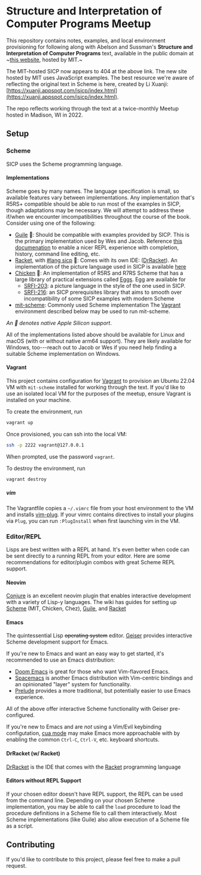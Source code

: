 # Structure and Interpretation of Computer Programs Meetup

This repository contains notes, examples, and local environment provisioning for following along with Abelson and Sussman's __Structure and Interpretation of Computer Programs__ text, available in the public domain at ~[this website](https://mitpress.mit.edu/sites/default/files/sicp/index.html), hosted by MIT.~  

The MIT-hosted SICP now appears to 404 at the above link.  The new site hosted by MIT uses JavaScript examples.  The best resource we're aware of reflecting the original text in Scheme is here, created by Li Xuanji: [https://xuanji.appspot.com/isicp/index.html](https://xuanji.appspot.com/isicp/index.html).

The repo reflects working through the text at a twice-monthly Meetup hosted in Madison, WI in 2022.

## Setup

### Scheme
SICP uses the Scheme programming language.

#### Implementations
Scheme goes by many names. The language specification is small, so available features vary between implementations. Any implementation that's R5RS+ compatible should be able to run most of the examples in SICP, though adaptations may be necessary. We will attempt to address these if/when we encounter imcompatibilities throughout the course of the book. Consider using one of the following:

- [Guile](https://www.gnu.org/software/guile/) 🍎: Should be compatible with examples provided by SICP. This is the primary implementation used by Wes and Jacob. Reference [this documenation](https://www.gnu.org/software/guile/manual/html_node/Loading-Readline-Support.html) to enable a nicer REPL experience with completion, history, command line editing, etc.
- [Racket](https://racket-lang.org/), with [#lang sicp](https://docs.racket-lang.org/sicp-manual/index.html) 🍎: Comes with its own IDE: ([DrRacket](https://docs.racket-lang.org/drracket/index.html)). An implementation of the picture language used in SICP is available [here](https://docs.racket-lang.org/sicp-manual/SICP_Picture_Language.html)
- [Chicken](https://call-cc.org/) 🍎: An implementation of R5RS and R7RS Scheme that has a large library of practical extensions called [Eggs](http://eggs.call-cc.org/5/). Egg are available for
  - [SRFI-203](https://srfi.schemers.org/srfi-203/srfi-203.html): a picture language in the style of the one used in SICP.
  - [SRFI-216](https://srfi.schemers.org/srfi-216/srfi-216.html): an SICP prerequisites library that aims to smooth over incompatibility of some SICP examples with modern Scheme
- [mit-scheme](https://www.gnu.org/software/mit-scheme/): Commonly used Scheme implementation
  The [Vagrant](#Vagrant) environment described below may be used to run mit-scheme.

_An 🍎 denotes native Apple Silicon support_.

All of the implementations listed above should be available for Linux and macOS (with or without native arm64 support). They are likely available for Windows, too---reach out to Jacob or Wes if you need help finding a suitable Scheme implementation on Windows.

#### Vagrant

This project contains configuration for [Vagrant](https://vagrantup.com) to provision an Ubuntu 22.04 VM with `mit-scheme` installed for working through the text.  If you'd like to use an isolated local VM for the purposes of the meetup, ensure Vagrant is installed on your machine.

To create the environment, run

```sh
vagrant up
```

Once provisioned, you can ssh into the local VM:

```sh
ssh -p 2222 vagrant@127.0.0.1
```

When prompted, use the password `vagrant`.

To destroy the environment, run

```sh
vagrant destroy
```

##### vim

The Vagrantfile copies a `~/.vimrc` file from your host environment to the VM and installs [vim-plug](https://github.com/junegunn/vim-plug).  If your vimrc contains directives to install your plugins via `Plug`, you can run `:PlugInstall` when first launching vim in the VM.


### Editor/REPL

Lisps are best written with a REPL at hand. It's even better when code can be sent directly to a running REPL from your editor. Here are some recommendations for editor/plugin combos with great Scheme REPL support.

#### Neovim
[Conjure](https://github.com/Olical/conjure) is an excellent neovim plugin that enables interactive development with a variety of Lisp-y languages. The wiki has guides for setting up [Scheme](https://github.com/Olical/conjure/wiki/Quick-start:-Scheme-(stdio)) (MIT, Chicken, Chez), [Guile](https://github.com/Olical/conjure/wiki/Quick-start:-Guile-(socket)), and [Racket](https://github.com/Olical/conjure/wiki/Quick-start:-Racket-(stdio))


#### Emacs
The quintessential Lisp ~~operating system~~ editor. [Geiser](http://geiser.nongnu.org/) provides interactive Scheme development support for Emacs.

If you're new to Emacs and want an easy way to get started, it's recommended to use an Emacs distribution:

- [Doom Emacs](https://github.com/doomemacs/doomemacs) is great for those who want Vim-flavored Emacs.
- [Spacemacs](https://www.spacemacs.org/) is another Emacs distribution with Vim-centric bindings and an opinionated "layer" system for functionality.
- [Prelude](https://github.com/bbatsov/prelude) provides a more traditional, but potentially easier to use Emacs experience.

All of the above offer interactive Scheme functionality with Geiser pre-configured.

If you're new to Emacs and are _not_ using a Vim/Evil keybinding configutation, [cua mode](https://www.emacswiki.org/emacs/CuaMode) may make Emacs more approachable with by enabling the common `Ctrl-C`, `Ctrl-V`, etc. keyboard shortcuts.

#### DrRacket (w/ Racket)
[DrRacket](https://docs.racket-lang.org/drracket/index.html) is the IDE that comes with the [Racket](https://racket-lang.org/) programming language

#### Editors without REPL Support

If your chosen editor doesn't have REPL support, the REPL can be used from the command line. Depending on your chosen Scheme implementation, you may be able to call the `load` procedure to load the procedure definitions in a Scheme file to call them interactively. Most Scheme implementations (like Guile) also allow execution of a Scheme file as a script.

## Contributing

If you'd like to contribute to this project, please feel free to make a pull request.
